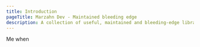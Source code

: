```yaml
---
title: Introduction
pageTitle: Marzahn Dev - Maintained bleeding edge
description: A collection of useful, maintained and bleeding-edge libraries.
---
```


Me when
